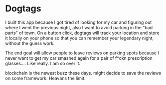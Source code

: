 # Dogtags

I built this app because I got tired of looking for my car and figuring out where I went the previous night, also I want to avoid parking in the "bad parts" of town. On a button click, dogtags will track your location and store it locally on your phone so that you can remember your legendary night, without the guess work. 

The end goal will allow people to leave reviews on parking spots because I never want to get my car smashed again for a pair of f*ckn prescription glasses.... Like really. I am so over it.

blockchain is the newest buzz these days. might decide to save the reviews on some framework. Heavans the limit.

